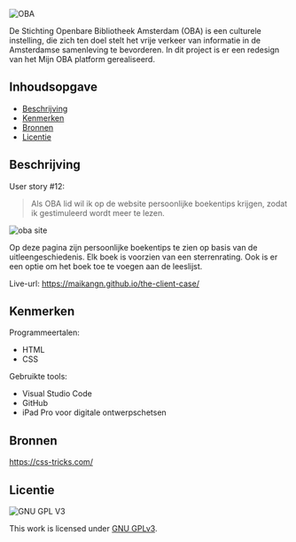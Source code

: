 ![OBA](https://user-images.githubusercontent.com/1061632/191293310-64f64c1f-8b5a-42a3-8181-d0fb240ebc56.png)

De Stichting Openbare Bibliotheek Amsterdam (OBA) is een culturele instelling, die zich ten doel stelt het vrije verkeer van informatie in de Amsterdamse samenleving te bevorderen. In dit project is er een redesign van het Mijn OBA platform gerealiseerd.

## Inhoudsopgave

  * [Beschrijving](#beschrijving)
  * [Kenmerken](#kenmerken)
  * [Bronnen](#bronnen)
  * [Licentie](#licentie)

## Beschrijving

User story #12: 
> Als OBA lid wil ik op de website persoonlijke boekentips krijgen, zodat ik gestimuleerd wordt meer te lezen.

![oba site](https://user-images.githubusercontent.com/112856292/197879347-90823230-8b07-4781-a5d7-7dc256e1699a.png)

Op deze pagina zijn persoonlijke boekentips te zien op basis van de uitleengeschiedenis. Elk boek is voorzien van een sterrenrating. Ook is er een optie om het boek toe te voegen aan de leeslijst.

Live-url: https://maikangn.github.io/the-client-case/

## Kenmerken
<!-- Bij Kenmerken staat welke technieken zijn gebruikt en hoe. Wat is de HTML structuur? Wat zijn de belangrijkste dingen in CSS? Wat is er met Javascript gedaan en hoe? Misschien heb je een framwork of library gebruikt? -->
Programmeertalen:
- HTML
- CSS

Gebruikte tools:
- Visual Studio Code
- GitHub
- iPad Pro voor digitale ontwerpschetsen

## Bronnen
https://css-tricks.com/

## Licentie

![GNU GPL V3](https://www.gnu.org/graphics/gplv3-127x51.png)

This work is licensed under [GNU GPLv3](./LICENSE).
